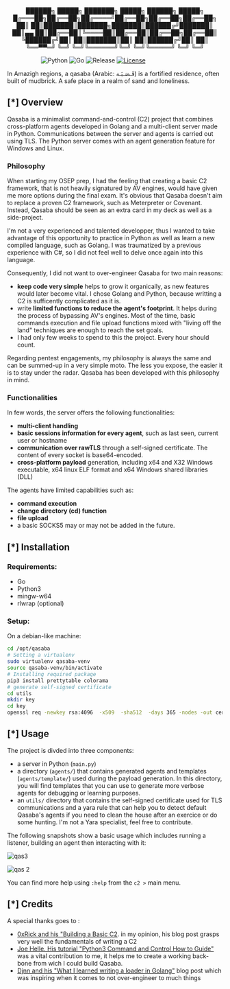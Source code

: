 <p align="center"> ██████╗  █████╗ ███████╗ █████╗ ██████╗  █████╗
    █╔═══██╗██╔══██╗██╔════╝██╔══██╗██╔══██╗██╔══██╗ 
    ██║   ██║███████║███████╗███████║██████╔╝███████║
    ██║▄▄ ██║██╔══██║╚════██║██╔══██║██╔══██╗██╔══██║
    ╚██████╔╝██║  ██║███████║██║  ██║██████╔╝██║  ██║ 
    ╚══▀▀═╝ ╚═╝  ╚═╝╚══════╝╚═╝  ╚═╝╚═════╝ ╚═╝  ╚═╝</p>

&nbsp;&nbsp;&nbsp;&nbsp;&nbsp;&nbsp;&nbsp;&nbsp;&nbsp;&nbsp;&nbsp;&nbsp;&nbsp;&nbsp;&nbsp;&nbsp;&nbsp;&nbsp;&nbsp;
![Python](https://img.shields.io/badge/python-3.11-blue.svg)
![Go](https://img.shields.io/badge/go-1.18-red.svg)
![Release](https://img.shields.io/badge/release-1.0-yellow.svg)
[![License](https://img.shields.io/badge/license-MIT-green.svg)](https://opensource.org/licenses/MIT)

In Amazigh regions, a qasaba (Arabic: قَـصَـبَـة) is a fortified residence, often built of mudbrick. A safe place in a realm of sand and loneliness.

## [*] Overview

Qasaba is a minimalist command-and-control (C2) project that combines cross-platform agents developed in Golang and a multi-client server made in Python. Communications between the server and agents is carried out using TLS. The Python server comes with an agent generation feature for Windows and Linux. 

### Philosophy

When starting my OSEP prep, I had the feeling that creating a basic C2 framework, that is not heavily signatured by AV engines, would have given me more options during the final exam. It's obvious that Qasaba doesn't aim to replace a proven C2 framework, such as Meterpreter or Covenant. Instead, Qasaba should be seen as an extra card in my deck as well as a side-project.

I'm not a very experienced and talented developper, thus I wanted to take advantage of this opportunity to practice in Python as well as learn a new compiled language, such as Golang. I was traumatized by a previous experience with C#, so I did not feel well to delve once again into this language.

Consequently, I did not want to over-engineer Qasaba for two main reasons: 
- **keep code very simple** helps to grow it organically, as new features would later become vital. I chose Golang and Python, because writting a C2 is sufficently complicated as it is. 
- write **limited functions to reduce the agent's footprint**. It helps during the process of bypassing AV's engines. Most of the time, basic commands execution and file upload functions mixed with "living off the land" techniques are enough to reach the set goals.
- I had only few weeks to spend to this the project. Every hour should count.

Regarding pentest engagements, my philosophy is always the same and can be summed-up in a very simple moto. The less you expose, the easier it is to stay under the radar. 
Qasaba has been developed with this philosophy in mind.

### Functionalities

In few words, the server offers the following functionalities:
- **multi-client handling**
- **basic sessions information for every agent**, such as last seen, current user or hostname
- **communication over rawTLS** through a self-signed certificate. The content of every socket is base64-encoded.
- **cross-platform payload** generation, including x64 and X32 Windows executable, x64 linux ELF format and x64 Windows shared libraries (DLL)

The agents have limited capabilities such as:
- **command execution**
- **change directory (cd) function**
- **file upload**
- a basic SOCKS5 may or may not be added in the future.

## [*] Installation

### Requirements:
- Go
- Python3
- mingw-w64
- rlwrap (optional)

### Setup:
On a debian-like machine:
```bash
cd /opt/qasaba
# Setting a virtualenv
sudo virtualenv qasaba-venv 
source qasaba-venv/bin/activate
# Installing required package
pip3 install prettytable colorama
# generate self-signed certificate
cd utils
mkdir key
cd key
openssl req -newkey rsa:4096  -x509  -sha512  -days 365 -nodes -out cert.pem -keyout cert.key
```

## [*] Usage

The project is divded into three components: 
- a server in Python (`main.py`)
- a directory (`agents/`) that contains generated agents and templates (`agents/template/`) used during the payload generation. In this directory, you will find templates that you can use to generate more verbose agents for debugging or learning purposes.
- an `utils/` directory that contains the self-signed certificate used for TLS communications and a yara rule that can help you to detect default Qasaba's agents if you need to clean the house after an exercice or do some hunting. I'm not a Yara specialist, feel free to contribute.

The following snapshots show a basic usage which includes running a listener, building an agent then interacting with it:

![qas3](https://github.com/hex-a-dec/qasaba/assets/152536937/345bcb69-a670-491f-bdae-9e2e75b1e564)

![qas 2](https://github.com/hex-a-dec/qasaba/assets/152536937/211a2237-cb31-469b-a2a6-c36b07ffdf84)

You can find more help using `:help` from the `c2 >` main menu.

## [*] Credits
A special thanks goes to :
- [0xRick and his "Building a Basic C2](https://0xrick.github.io/misc/c2/). in my opinion, his blog post grasps very well the fundamentals of writing a C2
- [Joe Helle. His tutorial "Python3 Command and Control How to Guide"](https://medium.themayor.tech/python3-command-and-control-how-to-guide-1d539618b777) was a vital contribution to me, it helps me to create a working back-bone from wich I could build Qasaba.
- [Djnn and his "What I learned writing a loader in Golang"](https://djnn.sh/what-i-learned-writing-a-loader-in-golang/) blog post which was inspiring when it comes to not over-engineer to much things
